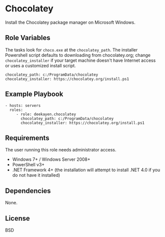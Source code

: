 Chocolatey
==========

Install the Chocolatey package manager on Microsoft Windows.

Role Variables
--------------

The tasks look for `choco.exe` at the `chocolatey_path`. The installer Powershell script defaults to downloading from chocolatey.org; change `chocolatey_installer` if your target machine doesn't have Internet access or uses a customized install script.

    chocolatey_path: c:/ProgramData/chocolatey
    chocolatey_installer: https://chocolatey.org/install.ps1

Example Playbook
----------------

    - hosts: servers
      roles:
         - role: deekayen.chocolatey
           chocolatey_path: c:/ProgramData/chocolatey
           chocolatey_installer: https://chocolatey.org/install.ps1


Requirements
------------

The user running this role needs administrator access.

* Windows 7+ / Windows Server 2008+
* PowerShell v3+
* .NET Framework 4+ (the installation will attempt to install .NET 4.0 if you do not have it installed)

Dependencies
------------

None.

License
-------

BSD
